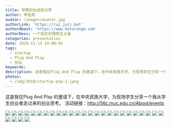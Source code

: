 ```yaml
---
title: 早期创业经验分享
author: 李佳芮
avatar: /images/avatar.jpg
authorLink: 'https://rui.juzi.bot'
authorAbout: 'https://www.botorange.com'
authorDesc: 一个现实的理想主义者
categories: presentation
date: 2018-11-14 14:00:49
tags: 
  - startup
  - Plug And Play
  - 创业
keywords:
description: 这是我在Plug And Play 的邀请下，在中央民族大学，为现场学生分享一个我从学生创业者走过来的创业思考。
photos:
  - /img/2018/startup-pnp-1.jpeg
---
```


这是我在Plug And Play 的邀请下，在中央民族大学，为现场学生分享一个我从学生创业者走过来的创业思考。 活动链接：http://56c.muc.edu.cn/About/events

![](/img/2018/startup-pnp-2.jpeg)
![](/img/2018/startup-pnp-3.jpeg)
![](/img/2018/startup-pnp-4.jpeg)
![](/img/2018/startup-pnp-5.jpeg)
![](/img/2018/startup-pnp-6.jpeg)
![](/img/2018/startup-pnp-7.jpeg)
![](/img/2018/startup-pnp-8.jpeg)
![](/img/2018/startup-pnp-9.jpeg)
![](/img/2018/startup-pnp-10.jpeg)
![](/img/2018/startup-pnp-11.jpeg)
![](/img/2018/startup-pnp-12.jpeg)
![](/img/2018/startup-pnp-13.jpeg)
![](/img/2018/startup-pnp-14.jpeg)
![](/img/2018/startup-pnp-15.jpeg)
![](/img/2018/startup-pnp-16.jpeg)
![](/img/2018/startup-pnp-17.jpeg)
![](/img/2018/startup-pnp-18.jpeg)
![](/img/2018/startup-pnp-19.jpeg)
![](/img/2018/startup-pnp-20.jpeg)
![](/img/2018/startup-pnp-21.jpeg)
![](/img/2018/startup-pnp-22.jpeg)
![](/img/2018/startup-pnp-23.jpeg)
![](/img/2018/startup-pnp-24.jpeg)
![](/img/2018/startup-pnp-25.jpeg)
![](/img/2018/startup-pnp-26.jpeg)
![](/img/2018/startup-pnp-27.jpeg)
![](/img/2018/startup-pnp-28.jpeg)
![](/img/2018/startup-pnp-29.jpeg)
![](/img/2018/startup-pnp-30.jpeg)
